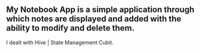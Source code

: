 ## My Notebook App is a simple application through which notes are displayed and added with the ability to modify and delete them.
 I dealt with Hive | State Management Cubit.
